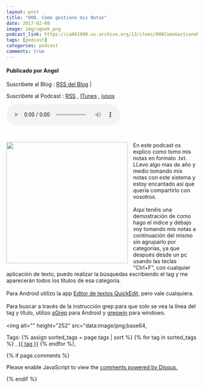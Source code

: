 ```yaml
---
layout: post
title: "008. Como gestiono mis Notas"
date: 2017-02-08
image: img/ugeek.png
podcast_link: https://ia801900.us.archive.org/13/items/008ComoGestionoMisNotas/%23008%20Como%20gestiono%20mis%20notas.mp3
tags: [podcast]
categories: podcast
comments: true
---
```

#### Publicado por Angel

Suscribete al Blog :  [RSS del Blog](http://feeds.feedburner.com/uGeekBlog) |

Suscribete al Podcast :  [RSS](http://feeds.feedburner.com/ugeek) , [ITunes](https://itunes.apple.com/us/podcast/ugeek/id1201421866?mt=2) , [ivoox](https://www.ivoox.com/podcast-ugeek_sq_f1383493_1.html)

<audio controls>
  <source src="https://ia801900.us.archive.org/13/items/008ComoGestionoMisNotas/%23008%20Como%20gestiono%20mis%20notas.mp3" type="audio/mpeg">
Your browser does not support the audio element.
</audio>
<!-- ---------------------------------------------------Pon aquí el audio-------------------------------------------------------- -->


<br /><div class="separator" style="clear: both; text-align: center;"><a href="https://4.bp.blogspot.com/-r5FgIMMxUdc/WJorlip8jzI/AAAAAAAAAVk/PgTbteSIILEExsT-YE3e7BPEQA4k1_aXwCLcB/s1600/txt.jpg" imageanchor="1" style="clear: left; float: left; margin-bottom: 1em; margin-right: 1em;"><img border="0" height="320" src="https://4.bp.blogspot.com/-r5FgIMMxUdc/WJorlip8jzI/AAAAAAAAAVk/PgTbteSIILEExsT-YE3e7BPEQA4k1_aXwCLcB/s320/txt.jpg" width="320" /></a></div>En este podcast os explico como tomo mis notas en formato .txt. LLevo algo mas de año y medio tomando mis notas con este sistema y estoy encantado así que quería compartirlo con vosotros.<br /><br />Aquí tenéis una demostración de como hago el indice y debajo voy tomando mis notas a continuación del mismo sin agruparlo por categorías, ya que después desde un pc usando las teclas "Ctrl+F", con cualquier aplicación de texto, puedo realizar la búsquedas escribiendo el tag y me aparecerán todos los títulos de esa categoría.<br /><br />Para Android utilizo la app <a href="https://goo.gl/u1ElB6">Editor de textos QuickEdit</a>, pero vale cualquiera.<br /><br />Para buscar a través de la instrucción grep para que solo se vea la línea del tag y título, utilizo <a href="https://goo.gl/xoMgor">aGrep</a> para Android y <a href="https://goo.gl/2LLRyS">grepwin</a> para windows.<br /><br /><img alt="" height="252" src="data:image/png;base64,



<!-- TAGS Y COMENTARIOS -->

Tags: {% assign sorted_tags = page.tags | sort %} {% for tag in sorted_tags %} , <span class="tag"><a href="/search#{{ tag }}">{{ tag }}</a></span> {% endfor %},



{% if page.comments %}
<div id="disqus_thread"></div>
<script>

/**
*  RECOMMENDED CONFIGURATION VARIABLES: EDIT AND UNCOMMENT THE SECTION BELOW TO INSERT DYNAMIC VALUES FROM YOUR PLATFORM OR CMS.
*  LEARN WHY DEFINING THESE VARIABLES IS IMPORTANT: https://disqus.com/admin/universalcode/#configuration-variables*/
/*
var disqus_config = function () {
this.page.url = PAGE_URL;  // Replace PAGE_URL with your page's canonical URL variable
this.page.identifier = PAGE_IDENTIFIER; // Replace PAGE_IDENTIFIER with your page's unique identifier variable
};
*/
(function() { // DON'T EDIT BELOW THIS LINE
var d = document, s = d.createElement('script');
s.src = 'https://https-angelbcn-github-io-ugeek.disqus.com/embed.js';
s.setAttribute('data-timestamp', +new Date());
(d.head || d.body).appendChild(s);
})();
</script>
<noscript>Please enable JavaScript to view the <a href="https://disqus.com/?ref_noscript">comments powered by Disqus.</a></noscript>


{% endif %}
